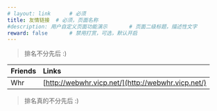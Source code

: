 ```yaml
---
# layout: link      # 必须
title: 友情链接  # 必须，页面名称
#description: 用户自定义页面功能演示       # 页面二级标题，描述性文字
reward: false       # 禁用打赏，可选，默认开启
---
```


>排名不分先后 :)

| Friends | Links |
|:--------|:------|
|Whr|[http://webwhr.vicp.net/](http://webwhr.vicp.net/)|


>排名真的不分先后 :)
